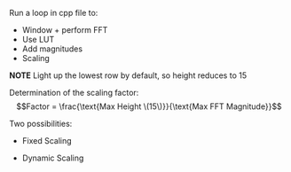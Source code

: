 Run a loop in cpp file to:
- Window + perform FFT 
- Use LUT
- Add magnitudes
- Scaling

**NOTE**
Light up the lowest row by default, so height reduces to 15 

Determination of the scaling factor:\
$$Factor = \frac{\text{Max Height \(15\)}}{\text{Max FFT Magnitude}}$$

Two possibilities:
- Fixed Scaling

- Dynamic Scaling